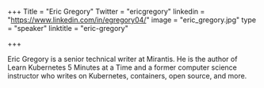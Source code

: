 +++
Title = "Eric Gregory"
Twitter = "ericgregory"
linkedin = "https://www.linkedin.com/in/egregory04/"
image = "eric_gregory.jpg"
type = "speaker"
linktitle = "eric-gregory"

+++

Eric Gregory is a senior technical writer at Mirantis. He is the author of Learn Kubernetes 5 Minutes at a Time and a former computer science instructor who writes on Kubernetes, containers, open source, and more.
